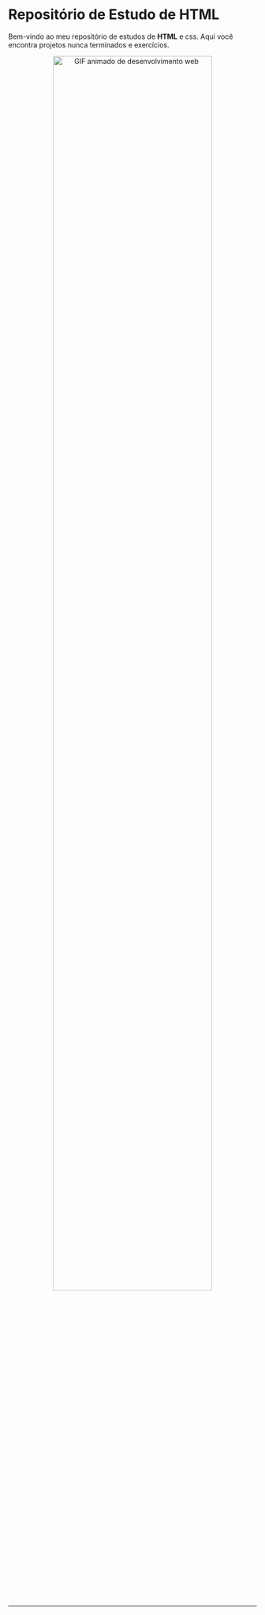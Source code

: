 # Repositório de Estudo de HTML

Bem-vindo ao meu repositório de estudos de **HTML** e css. Aqui você encontra projetos nunca terminados e exercícios.

<div align="center">
  <img src="https://media1.tenor.com/m/3AQDvhSiPpMAAAAC/dog-hacker.gif" alt="GIF animado de desenvolvimento web" width="80%">
</div>

---

